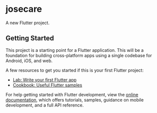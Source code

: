 # josecare

A new Flutter project.

## Getting Started

This project is a starting point for a Flutter application. This will be a foundation for building cross-platform apps using a single codebase for Android, iOS, and web.

A few resources to get you started if this is your first Flutter project:

- [Lab: Write your first Flutter app](https://docs.flutter.dev/get-started/codelab)
- [Cookbook: Useful Flutter samples](https://docs.flutter.dev/cookbook)

For help getting started with Flutter development, view the
[online documentation](https://docs.flutter.dev/), which offers tutorials,
samples, guidance on mobile development, and a full API reference.
